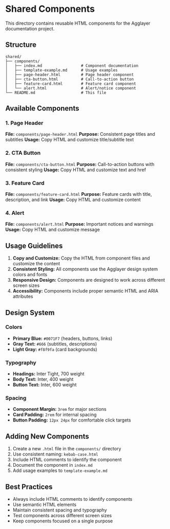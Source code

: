 # Shared Components

This directory contains reusable HTML components for the Agglayer documentation project.

## Structure

```
shared/
├── components/
│   ├── index.md                 # Component documentation
│   ├── template-example.md      # Usage examples
│   ├── page-header.html         # Page header component
│   ├── cta-button.html          # Call-to-action button
│   ├── feature-card.html        # Feature card component
│   └── alert.html               # Alert/notice component
└── README.md                    # This file
```

## Available Components

### 1. Page Header
**File:** `components/page-header.html`
**Purpose:** Consistent page titles and subtitles
**Usage:** Copy HTML and customize title/subtitle text

### 2. CTA Button
**File:** `components/cta-button.html`
**Purpose:** Call-to-action buttons with consistent styling
**Usage:** Copy HTML and customize text and href

### 3. Feature Card
**File:** `components/feature-card.html`
**Purpose:** Feature cards with title, description, and link
**Usage:** Copy HTML and customize content

### 4. Alert
**File:** `components/alert.html`
**Purpose:** Important notices and warnings
**Usage:** Copy HTML and customize message

## Usage Guidelines

1. **Copy and Customize:** Copy the HTML from component files and customize the content
2. **Consistent Styling:** All components use the Agglayer design system colors and fonts
3. **Responsive Design:** Components are designed to work across different screen sizes
4. **Accessibility:** Components include proper semantic HTML and ARIA attributes

## Design System

### Colors
- **Primary Blue:** `#0071F7` (headers, buttons, links)
- **Gray Text:** `#666` (subtitles, descriptions)
- **Light Gray:** `#f8f9fa` (card backgrounds)

### Typography
- **Headings:** Inter Tight, 700 weight
- **Body Text:** Inter, 400 weight
- **Button Text:** Inter, 600 weight

### Spacing
- **Component Margin:** `3rem` for major sections
- **Card Padding:** `2rem` for internal spacing
- **Button Padding:** `12px 24px` for comfortable click targets

## Adding New Components

1. Create a new `.html` file in the `components/` directory
2. Use consistent naming: `kebab-case.html`
3. Include HTML comments to identify the component
4. Document the component in `index.md`
5. Add usage examples to `template-example.md`

## Best Practices

- Always include HTML comments to identify components
- Use semantic HTML elements
- Maintain consistent spacing and typography
- Test components across different screen sizes
- Keep components focused on a single purpose
